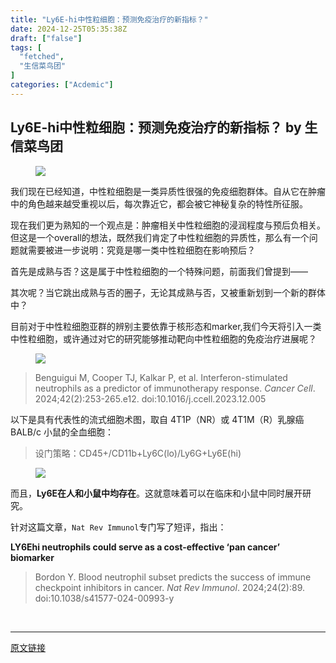 ```yaml
---
title: "Ly6E-hi中性粒细胞：预测免疫治疗的新指标？"
date: 2024-12-25T05:35:38Z
draft: ["false"]
tags: [
  "fetched",
  "生信菜鸟团"
]
categories: ["Acdemic"]
---
```

Ly6E-hi中性粒细胞：预测免疫治疗的新指标？ by 生信菜鸟团
------
<div><section data-tool="mdnice编辑器" data-website="https://www.mdnice.com"><figure data-tool="mdnice编辑器"><img data-imgfileid="100046797" data-ratio="0.9645669291338582" data-src="https://mmbiz.qpic.cn/mmbiz_png/iaRJcrq2Losib7CZfMOU8s6sW7IzWfDG3GoIzeNvdHtZoPAGUVQ48A8CNG1ibbINl14LE8n7RicuI15MQG4iaqApVdw/640?wx_fmt=png&amp;from=appmsg" data-type="png" data-w="254" src="https://mmbiz.qpic.cn/mmbiz_png/iaRJcrq2Losib7CZfMOU8s6sW7IzWfDG3GoIzeNvdHtZoPAGUVQ48A8CNG1ibbINl14LE8n7RicuI15MQG4iaqApVdw/640?wx_fmt=png&amp;from=appmsg"></figure><p data-tool="mdnice编辑器">我们现在已经知道，中性粒细胞是一类异质性很强的免疫细胞群体。自从它在肿瘤中的角色越来越受重视以后，每次靠近它，都会被它神秘复杂的特性所征服。</p><p data-tool="mdnice编辑器">现在我们更为熟知的一个观点是：肿瘤相关中性粒细胞的浸润程度与预后负相关。但这是一个overall的想法，既然我们肯定了中性粒细胞的异质性，那么有一个问题就需要被进一步说明：究竟是哪一类中性粒细胞在影响预后？</p><p data-tool="mdnice编辑器">首先是成熟与否？这是属于中性粒细胞的一个特殊问题，前面我们曾提到——</p><p data-tool="mdnice编辑器">其次呢？当它跳出成熟与否的圈子，无论其成熟与否，又被重新划到一个新的群体中？</p><p data-tool="mdnice编辑器">目前对于中性粒细胞亚群的辨别主要依靠于核形态和marker,我们今天将引入一类中性粒细胞，或许通过对它的研究能够推动靶向中性粒细胞的免疫治疗进展呢？</p><figure data-tool="mdnice编辑器"><img data-imgfileid="100046799" data-ratio="0.6111111111111112" data-src="https://mmbiz.qpic.cn/mmbiz_png/iaRJcrq2Losib7CZfMOU8s6sW7IzWfDG3G4B5OnzC8WUbFSKicRBDqxicUwib9Dg3BgnmoVMNQbkuc2pmURSEYYaGVA/640?wx_fmt=png&amp;from=appmsg" data-type="png" data-w="1080" src="https://mmbiz.qpic.cn/mmbiz_png/iaRJcrq2Losib7CZfMOU8s6sW7IzWfDG3G4B5OnzC8WUbFSKicRBDqxicUwib9Dg3BgnmoVMNQbkuc2pmURSEYYaGVA/640?wx_fmt=png&amp;from=appmsg"></figure><blockquote data-tool="mdnice编辑器"><span></span><p>Benguigui M, Cooper TJ, Kalkar P, et al. Interferon-stimulated neutrophils as a predictor of immunotherapy response. <em>Cancer Cell</em>. 2024;42(2):253-265.e12. doi:10.1016/j.ccell.2023.12.005</p></blockquote><p data-tool="mdnice编辑器">以下是具有代表性的流式细胞术图，取自 4T1P（NR）或 4T1M（R）乳腺癌 BALB/c 小鼠的全血细胞：</p><blockquote data-tool="mdnice编辑器"><span></span><p>设门策略：CD45+/CD11b+Ly6C(lo)/Ly6G+Ly6E(hi)</p></blockquote><figure data-tool="mdnice编辑器"><img data-imgfileid="100046798" data-ratio="0.610318331503842" data-src="https://mmbiz.qpic.cn/mmbiz_png/iaRJcrq2Losib7CZfMOU8s6sW7IzWfDG3GEsew3WZ6xsf3RoWGMMibc73MhpnXvVUaXNsFDHtia2n9anoEvvbahnIg/640?wx_fmt=png&amp;from=appmsg" data-type="png" data-w="911" src="https://mmbiz.qpic.cn/mmbiz_png/iaRJcrq2Losib7CZfMOU8s6sW7IzWfDG3GEsew3WZ6xsf3RoWGMMibc73MhpnXvVUaXNsFDHtia2n9anoEvvbahnIg/640?wx_fmt=png&amp;from=appmsg"></figure><p data-tool="mdnice编辑器">而且，<strong>Ly6E在人和小鼠中均存在</strong>。这就意味着可以在临床和小鼠中同时展开研究。</p><p data-tool="mdnice编辑器">针对这篇文章，<code>Nat Rev Immunol</code>专门写了短评，指出：</p><p data-tool="mdnice编辑器"><strong>LY6Ehi neutrophils could serve as a cost-effective ‘pan cancer’ biomarker</strong></p><blockquote data-tool="mdnice编辑器"><span></span><p>Bordon Y. Blood neutrophil subset predicts the success of immune checkpoint inhibitors in cancer. <em>Nat Rev Immunol</em>. 2024;24(2):89. doi:10.1038/s41577-024-00993-y</p></blockquote></section><p><br></p><p><mp-style-type data-value="10000"></mp-style-type></p></div>  
<hr>
<a href="https://mp.weixin.qq.com/s/1OU0vp49NrKliy4rRiFzJA",target="_blank" rel="noopener noreferrer">原文链接</a>
